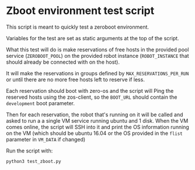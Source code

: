 # Zboot environment test script

This script is meant to quickly test a zeroboot environment.

Variables for the test are set as static arguments at the top of the script.

What this test will do is make reservations of free hosts in the provided pool service (`ZEROBOOT_POOL`) on the provided robot instance (`ROBOT_INSTANCE` that should already be connected with on the host).

It will make the reservations in groups defined by `MAX_RESERVATIONS_PER_RUN` or until there are no more free hosts left to reserve if less.

Each reservation should boot with zero-os and the script will Ping the reserved hosts using the zos-client, so the `BOOT_URL` should contain the `development` boot parameter.

Then for each reservation, the robot that's running on it will be called and asked to run a a single VM service running ubuntu and 1 disk.
When the VM comes online, the script will SSH into it and print the OS information running on the VM (which should be ubuntu 16.04 or the OS provided in the `flist` parameter in `VM_DATA` if changed)

Run the script with:
```py
python3 test_zboot.py
```


